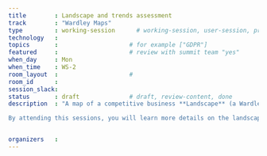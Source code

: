 ```yaml
---
title        : Landscape and trends assessment
track        : "Wardley Maps"
type         : working-session      # working-session, user-session, product-session
technology   :
topics       :                    # for example ["GDPR"]
featured     :                    # review with summit team "yes"
when_day     : Mon
when_time    : WS-2
room_layout  :                    #
room_id      : 
session_slack: 
status       : draft              # draft, review-content, done
description  : "A map of a competitive business **Landscape** (a Wardley map) is visual and context-specific where the anchor is the User being served and their corresponding needs. The map contains a value chain — capabilities necessary to fulfill the needs, arranged according to their dependency relationships.

By attending this sessions, you will learn more details on the landscape and corresponding trends assessment, the position of the capabilities on the Wardley map and more information related to the topic." 


organizers   : 
---
```



<!--(add intro)

## WHY

(...)

## What

(...)

## Outcomes

(...)

## References

(...)


## Previous-->
